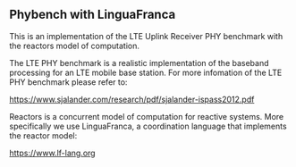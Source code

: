 Phybench with LinguaFranca
--------------------------

This is an implementation of the LTE Uplink Receiver PHY benchmark with the reactors model of computation.

The LTE PHY benchmark is a realistic implementation of the baseband processing for an LTE mobile base station.
For more infomation of the LTE PHY benchmark please refer to:

https://www.sjalander.com/research/pdf/sjalander-ispass2012.pdf

Reactors is a concurrent model of computation for reactive systems. More specifically we use LinguaFranca, a coordination language that implements the reactor model:

https://www.lf-lang.org
